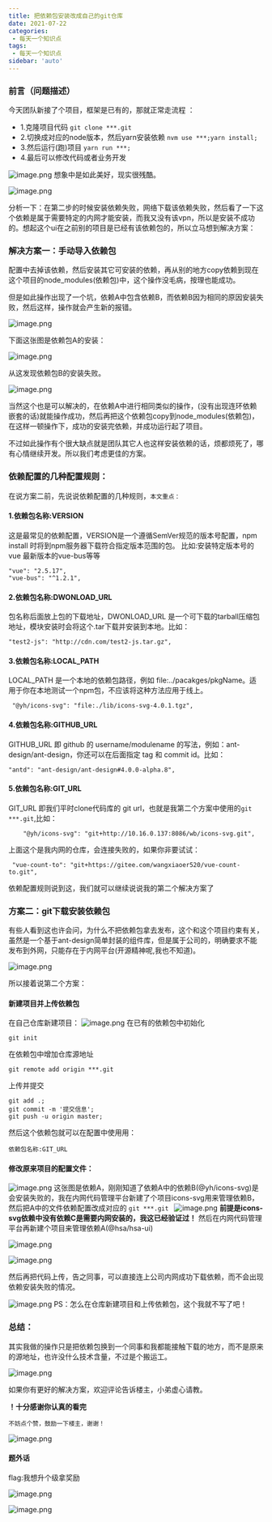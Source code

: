 ```yaml
---
title: 把依赖包安装改成自己的git仓库
date: 2021-07-22
categories:
 - 每天一个知识点
tags:
 - 每天一个知识点
sidebar: 'auto'
---
```



### 前言（问题描述）

今天团队新接了个项目，框架是已有的，那就正常走流程 ：
- 1.克隆项目代码 `git clone ***.git`
- 2.切换成对应的node版本，然后yarn安装依赖 `nvm use ***;yarn install;`
- 3.然后运行(跑)项目 `yarn run ***; `
- 4.最后可以修改代码或者业务开发

![image.png](https://p3-juejin.byteimg.com/tos-cn-i-k3u1fbpfcp/f8d5209e17124524991f3c72d80cc904~tplv-k3u1fbpfcp-watermark.image)
想象中是如此美好，现实很残酷。


![image.png](https://p1-juejin.byteimg.com/tos-cn-i-k3u1fbpfcp/56cc4d550e4f41d284a62c52ec6e8f17~tplv-k3u1fbpfcp-watermark.image)

分析一下：在第二步的时候安装依赖失败，网络下载该依赖失败，然后看了一下这个依赖是属于需要特定的内网才能安装，而我又没有该vpn，所以是安装不成功的。想起这个ui在之前别的项目是已经有该依赖包的，所以立马想到解决方案：

### 解决方案一：手动导入依赖包

配置中去掉该依赖，然后安装其它可安装的依赖，再从别的地方copy依赖到现在这个项目的node_modules(依赖包)中，这个操作没毛病，按理也能成功。

但是如此操作出现了一个坑，依赖A中包含依赖B，而依赖B因为相同的原因安装失败，然后这样，操作就会产生新的报错。

![image.png](https://p9-juejin.byteimg.com/tos-cn-i-k3u1fbpfcp/ac1e33b1ccda4fc98fc0d9ae77259d91~tplv-k3u1fbpfcp-watermark.image)

下面这张图是依赖包A的安装：

![image.png](https://p1-juejin.byteimg.com/tos-cn-i-k3u1fbpfcp/7d5ccde091894f9494cf35015b28b140~tplv-k3u1fbpfcp-watermark.image)

从这发现依赖包B的安装失败。

![image.png](https://p3-juejin.byteimg.com/tos-cn-i-k3u1fbpfcp/1933e54e5b524d6bb78f019fcbdbe23c~tplv-k3u1fbpfcp-watermark.image)


当然这个也是可以解决的，在依赖A中进行相同类似的操作，(没有出现连环依赖嵌套的话)就能操作成功，然后再把这个依赖包copy到node_modules(依赖包)，在这样一顿操作下，成功的安装完依赖，并成功运行起了项目。

不过如此操作有个很大缺点就是团队其它人也这样安装依赖的话，烦都烦死了，哪有心情继续开发。所以我们考虑更佳的方案。

### 依赖配置的几种配置规则：
在说方案二前，先说说依赖配置的几种规则，`本文重点：`
#### 1.依赖包名称:VERSION
这是最常见的依赖配置，VERSION是一个遵循SemVer规范的版本号配置，npm install 时将到npm服务器下载符合指定版本范围的包。
比如:安装特定版本号的vue 最新版本的vue-bus等等
```
"vue": "2.5.17",
"vue-bus": "^1.2.1",
```
#### 2.依赖包名称:DWONLOAD_URL
包名称后面放上包的下载地址，DWONLOAD_URL 是一个可下载的tarball压缩包地址，模块安装时会将这个.tar下载并安装到本地。比如：
```
"test2-js": "http://cdn.com/test2-js.tar.gz",
```
#### 3.依赖包名称:LOCAL_PATH
LOCAL_PATH 是一个本地的依赖包路径，例如 file:../pacakges/pkgName。适用于你在本地测试一个npm包，不应该将这种方法应用于线上。
```
 "@yh/icons-svg": "file:./lib/icons-svg-4.0.1.tgz",
```
#### 4.依赖包名称:GITHUB_URL
GITHUB_URL 即 github 的 username/modulename 的写法，例如：ant-design/ant-design，你还可以在后面指定 tag 和 commit id。比如：
```
"antd": "ant-design/ant-design#4.0.0-alpha.8",

```

#### 5.依赖包名称:GIT_URL
GIT_URL 即我们平时clone代码库的 git url，也就是我第二个方案中使用的`git ***.git`,比如：
```
    "@yh/icons-svg": "git+http://10.16.0.137:8086/wb/icons-svg.git",
```
上面这个是我内网的仓库，会连接失败的，如果你非要试试：
```
 "vue-count-to": "git+https://gitee.com/wangxiaoer520/vue-count-to.git",
```

依赖配置规则说到这，我们就可以继续说说我的第二个解决方案了


### 方案二：git下载安装依赖包


有些人看到这也许会问，为什么不把依赖包拿去发布，这个和这个项目约束有关，虽然是一个基于ant-design简单封装的组件库，但是属于公司的，明确要求不能发布到外网，只能存在于内网平台(开源精神呢,我也不知道)。

![image.png](https://p9-juejin.byteimg.com/tos-cn-i-k3u1fbpfcp/82ab531a49e04947bf2f07f35a8dd55b~tplv-k3u1fbpfcp-watermark.image)

所以接着说第二个方案：

#### 新建项目并上传依赖包
在自己仓库新建项目：
![image.png](https://p6-juejin.byteimg.com/tos-cn-i-k3u1fbpfcp/7b68572e5e3a4da68b6a68ab0382c86c~tplv-k3u1fbpfcp-watermark.image)
在已有的依赖包中初始化
```
git init
```
在依赖包中增加仓库源地址
```
git remote add origin ***.git
```
上传并提交
```
git add .;
git commit -m '提交信息';
git push -u origin master;
```
然后这个依赖包就可以在配置中使用用：
```
依赖包名称:GIT_URL
```


#### 修改原来项目的配置文件：


![image.png](https://p6-juejin.byteimg.com/tos-cn-i-k3u1fbpfcp/2e539167d47740b19239eda8bc1c2bec~tplv-k3u1fbpfcp-watermark.image)
这张图是依赖A，刚刚知道了依赖A中的依赖B(@yh/icons-svg)是会安装失败的，我在内网代码管理平台新建了个项目icons-svg用来管理依赖B，然后把A中的文件依赖配置改成对应的 `git ***.git
`
![image.png](https://p3-juejin.byteimg.com/tos-cn-i-k3u1fbpfcp/ab3f0607306f415791c789d2b92f7228~tplv-k3u1fbpfcp-watermark.image)
**前提是icons-svg依赖中没有依赖C是需要内网安装的，我这已经验证过！**
然后在内网代码管理平台再新建个项目来管理依赖A(@hsa/hsa-ui)

![image.png](https://p1-juejin.byteimg.com/tos-cn-i-k3u1fbpfcp/cdb43f43556d48daa15601d878aa5dfb~tplv-k3u1fbpfcp-watermark.image)



![image.png](https://p9-juejin.byteimg.com/tos-cn-i-k3u1fbpfcp/d01b344ce487463fa92f22c783e1c9c3~tplv-k3u1fbpfcp-watermark.image)

然后再把代码上传，告之同事，可以直接连上公司内网成功下载依赖，而不会出现依赖安装失败的情况。

![image.png](https://p1-juejin.byteimg.com/tos-cn-i-k3u1fbpfcp/875c4ce1791044a2ba402e693d636823~tplv-k3u1fbpfcp-watermark.image)
PS：怎么在仓库新建项目和上传依赖包，这个我就不写了吧！

### 总结：

其实我做的操作只是把依赖包换到一个同事和我都能接触下载的地方，而不是原来的源地址，也许没什么技术含量，不过是个搬运工。

![image.png](https://p6-juejin.byteimg.com/tos-cn-i-k3u1fbpfcp/26e50c8fc1cf4f749577afd8790a029c~tplv-k3u1fbpfcp-watermark.image)

如果你有更好的解决方案，欢迎评论告诉楼主，小弟虚心请教。

**！十分感谢你认真的看完**


`不妨点个赞，鼓励一下楼主，谢谢！`

![image.png](https://p3-juejin.byteimg.com/tos-cn-i-k3u1fbpfcp/769196faea3645d09a07d4e87caaccdd~tplv-k3u1fbpfcp-watermark.image)


#### 题外话

flag:我想升个级拿奖励

![image.png](https://p6-juejin.byteimg.com/tos-cn-i-k3u1fbpfcp/ab09cb155c0e4e52973d781060118369~tplv-k3u1fbpfcp-watermark.image)

![image.png](https://p3-juejin.byteimg.com/tos-cn-i-k3u1fbpfcp/10d0922258614595808ae464a87149b4~tplv-k3u1fbpfcp-watermark.image)
